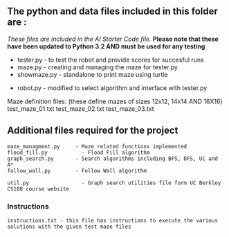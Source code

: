 ## The python and data files included in this folder are :
_These files are included in the *AI Starter Code* file._
**Please note that these have been updated to Python 3.2 AND must be used for any testing**

  - tester.py	- to test the robot and provide scores for succesful runs
  - maze.py		- creating and managing the maze for tester.py
  - showmaze.py	- standalone to print maze using turtle
	
  * robot.py		- modified to select algorithm and interface with tester.py
  
  Maze definition files: (these define mazes of sizes 12x12, 14x14 AND 16X16)
  	test_maze_01.txt
	test_maze_02.txt
	test_maze_03.txt

## Additional files required for the project
	maze_managment.py	  - Maze related functions implemented
	flood_fill.py		    - Flood Fill algorithm
	graph_search.py		  - Search algorithms including BFS, DFS, UC and A*
	follow_wall.py		  - Follow Wall algorithm
	
	util.py			        - Graph search utilities file form UC Berkley CS188 course website
	
	
### Instructions 
	instructions.txt - this file has instructions to execute the various solutions with the given test maze files
